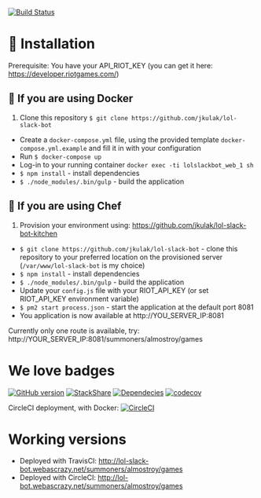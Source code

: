 [![Build Status](https://travis-ci.org/jkulak/lol-slack-bot.svg?branch=master)](https://travis-ci.org/jkulak/lol-slack-bot)

# 📃 Installation

Prerequisite: You have your API_RIOT_KEY (you can get it here: https://developer.riotgames.com/)

## 🐳 If you are using Docker

1. Clone this repository `$ git clone https://github.com/jkulak/lol-slack-bot`
* Create a `docker-compose.yml` file, using the provided template `docker-compose.yml.example` and fill it in with your configuration
* Run `$ docker-compose up`
* Log-in to your running container `docker exec -ti lolslackbot_web_1 sh`
* `$ npm install` - install dependencies
* `$ ./node_modules/.bin/gulp` - build the application

## 🍳 If you are using Chef

1. Provision your environment using: https://github.com/jkulak/lol-slack-bot-kitchen
* `$ git clone https://github.com/jkulak/lol-slack-bot` - clone this repository to your preferred location on the provisioned server (`/var/www/lol-slack-bot` is my choice)
* `$ npm install` - install dependencies
* `$ ./node_modules/.bin/gulp` - build the application
* Update your `config.js` file with your RIOT_API_KEY (or set RIOT_API_KEY environment variable)
* `$ pm2 start process.json` - start the application at the default port 8081
* You application is now available at http://YOU_SERVER_IP:8081

Currently only one route is available, try: http://YOUR_SERVER_IP:8081/summoners/almostroy/games

# We love badges

[![GitHub version](https://badge.fury.io/gh/jkulak%2Flol-slack-bot.svg)](https://badge.fury.io/gh/jkulak%2Flol-slack-bot)
[![StackShare](http://img.shields.io/badge/tech-stack-0690fa.svg?style=flat)](http://stackshare.io/jkulak/lol-slack-bot)
[![Dependecies](https://david-dm.org/jkulak/lol-slack-bot.svg)](https://david-dm.org/jkulak/lol-slack-bot)
[![codecov](https://codecov.io/gh/jkulak/lol-slack-bot/branch/master/graph/badge.svg)](https://codecov.io/gh/jkulak/lol-slack-bot)

CircleCI deployment, with Docker: [![CircleCI](https://circleci.com/gh/jkulak/lol-slack-bot.svg?style=svg)](https://circleci.com/gh/jkulak/lol-slack-bot)

# Working versions

* Deployed with TravisCI: http://lol-slack-bot.webascrazy.net/summoners/almostroy/games
* Deployed with CircleCI: http://lol-bot.webascrazy.net/summoners/almostroy/games
